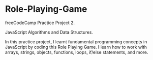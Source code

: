 # Role-Playing-Game

freeCodeCamp Practice Project 2.

JavaScript Algorithms and Data Structures.


In this practice project, I learnt fundamental programming concepts in JavaScript by coding this Role Playing Game. I learn how to work with arrays, strings, objects, functions, loops, if/else statements, and more.
